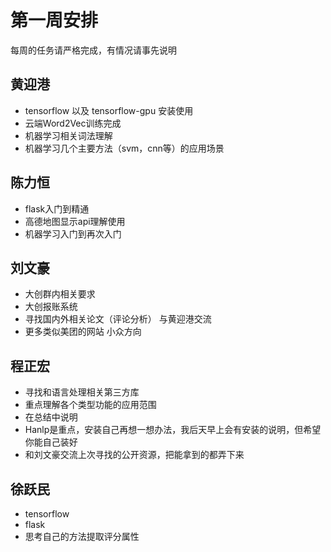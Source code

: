 # 第一周安排

每周的任务请严格完成，有情况请事先说明

## 黄迎港

- tensorflow 以及 tensorflow-gpu 安装使用
- 云端Word2Vec训练完成
- 机器学习相关词法理解
- 机器学习几个主要方法（svm，cnn等）的应用场景

## 陈力恒

- flask入门到精通
- 高德地图显示api理解使用
- 机器学习入门到再次入门

## 刘文豪

- 大创群内相关要求
- 大创报账系统
- 寻找国内外相关论文（评论分析） 与黄迎港交流
- 更多类似美团的网站 小众方向

## 程正宏

- 寻找和语言处理相关第三方库
- 重点理解各个类型功能的应用范围
- 在总结中说明
- Hanlp是重点，安装自己再想一想办法，我后天早上会有安装的说明，但希望你能自己装好
- 和刘文豪交流上次寻找的公开资源，把能拿到的都弄下来

## 徐跃民

- tensorflow
- flask
- 思考自己的方法提取评分属性

